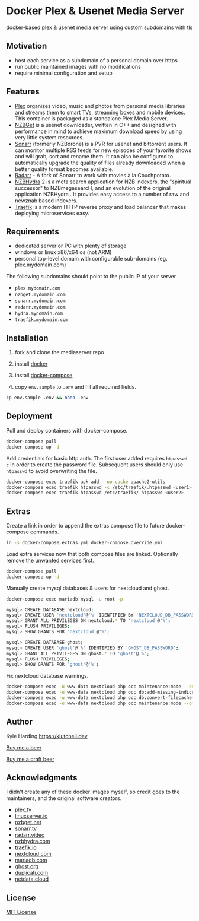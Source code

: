 # Docker Plex & Usenet Media Server #

docker-based plex & usenet media server using custom subdomains with tls

## Motivation

- host each service as a subdomain of a personal domain over https
- run public maintained images with no modifications
- require minimal configuration and setup

## Features

- [Plex](https://hub.docker.com/r/plexinc/pms-docker) organizes video, music and photos from personal media libraries and streams them to smart TVs, streaming boxes and mobile devices. This container is packaged as a standalone Plex Media Server.
- [NZBGet](https://hub.docker.com/r/linuxserver/nzbget/) is a usenet downloader, written in C++ and designed with performance in mind to achieve maximum download speed by using very little system resources.
- [Sonarr](https://hub.docker.com/r/linuxserver/sonarr/) (formerly NZBdrone) is a PVR for usenet and bittorrent users. It can monitor multiple RSS feeds for new episodes of your favorite shows and will grab, sort and rename them. It can also be configured to automatically upgrade the quality of files already downloaded when a better quality format becomes available.
- [Radarr](https://hub.docker.com/r/linuxserver/radarr/) - A fork of Sonarr to work with movies à la Couchpotato.
- [NZBHydra](https://hub.docker.com/r/linuxserver/hydra2/) 2 is a meta search application for NZB indexers, the "spiritual successor" to NZBmegasearcH, and an evolution of the original application NZBHydra . It provides easy access to a number of raw and newznab based indexers.
- [Traefik](https://hub.docker.com/_/traefik/) is a modern HTTP reverse proxy and load balancer that makes deploying microservices easy.

## Requirements

- dedicated server or PC with plenty of storage
- windows or linux x86/x64 os (not ARM)
- personal top-level domain with configurable sub-domains (eg. plex.mydomain.com)

The following subdomains should point to the public IP of your server.

- `plex.mydomain.com`
- `nzbget.mydomain.com`
- `sonarr.mydomain.com`
- `radarr.mydomain.com`
- `hydra.mydomain.com`
- `traefik.mydomain.com`

## Installation

1. fork and clone the mediaserver repo

2. install [docker](https://docs.docker.com/install/linux/docker-ce/debian/)

3. install [docker-compose](https://docs.docker.com/compose/install/#install-compose)

4. copy `env.sample` to `.env` and fill all required fields.

```bash
cp env.sample .env && nano .env
```

## Deployment

Pull and deploy containers with docker-compose.

```bash
docker-compose pull
docker-compose up -d
```

Add credentials for basic http auth. The first user added requires `htpasswd -c`
in order to create the password file. Subsequent users should only use `htpasswd` to avoid
overwriting the file. 

```bash
docker-compose exec traefik apk add --no-cache apache2-utils
docker-compose exec traefik htpasswd -c /etc/traefik/.htpasswd <user1>
docker-compose exec traefik htpasswd /etc/traefik/.htpasswd <user2>
```

## Extras

Create a link in order to append the extras compose file to future docker-compose commands.

```bash
ln -s docker-compose.extras.yml docker-compose.override.yml
```

Load extra services now that both compose files are linked. Optionally remove the unwanted services first.

```bash
docker-compose pull
docker-compose up -d
```

Manually create mysql databases & users for nextcloud and ghost.

```bash
docker-compose exec mariadb mysql -u root -p

mysql> CREATE DATABASE nextcloud;
mysql> CREATE USER 'nextcloud'@'%' IDENTIFIED BY 'NEXTCLOUD_DB_PASSWORD';
mysql> GRANT ALL PRIVILEGES ON nextcloud.* TO 'nextcloud'@'%';
mysql> FLUSH PRIVILEGES;
mysql> SHOW GRANTS FOR 'nextcloud'@'%';

mysql> CREATE DATABASE ghost;
mysql> CREATE USER 'ghost'@'%' IDENTIFIED BY 'GHOST_DB_PASSWORD';
mysql> GRANT ALL PRIVILEGES ON ghost.* TO 'ghost'@'%';
mysql> FLUSH PRIVILEGES;
mysql> SHOW GRANTS FOR 'ghost'@'%';
```

Fix nextcloud database warnings.

```bash
docker-compose exec -u www-data nextcloud php occ maintenance:mode --on
docker-compose exec -u www-data nextcloud php occ db:add-missing-indices
docker-compose exec -u www-data nextcloud php occ db:convert-filecache-bigint
docker-compose exec -u www-data nextcloud php occ maintenance:mode --off
```

## Author

Kyle Harding <https://klutchell.dev>

[Buy me a beer](https://kyles-tip-jar.myshopify.com/cart/31356319498262:1?channel=buy_button)

[Buy me a craft beer](https://kyles-tip-jar.myshopify.com/cart/31356317859862:1?channel=buy_button)

## Acknowledgments

I didn't create any of these docker images myself, so credit goes to the
maintainers, and the original software creators.

- [plex.tv](https://plex.tv/)
- [linuxserver.io](https://linuxserver.io/)
- [nzbget.net](https://nzbget.net/)
- [sonarr.tv](https://sonarr.tv/)
- [radarr.video](https://radarr.video/)
- [nzbhydra.com](https://nzbhydra.com/)
- [traefik.io](https://traefik.io/)
- [nextcloud.com](https://nextcloud.com/)
- [mariadb.com](https://mariadb.com/)
- [ghost.org](https://ghost.org/)
- [duplicati.com](https://www.duplicati.com/)
- [netdata.cloud](https://www.netdata.cloud/)

## License

[MIT License](./LICENSE)
